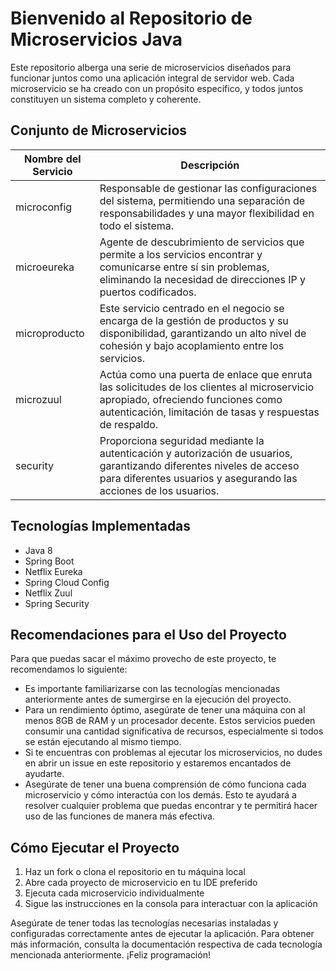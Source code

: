 <h1>Bienvenido al Repositorio de Microservicios Java</h1>
<p>Este repositorio alberga una serie de microservicios diseñados para funcionar juntos como una aplicación integral de servidor web. Cada microservicio se ha creado con un propósito específico, y todos juntos constituyen un sistema completo y coherente.</p>
<h2>Conjunto de Microservicios</h2>
<table>
	<thead>
		<tr>
			<th>Nombre del Servicio</th>
			<th>Descripción</th>
		</tr>
	</thead>
	<tbody>
		<tr>
			<td>microconfig</td>
			<td>Responsable de gestionar las configuraciones del sistema, permitiendo una separación de responsabilidades y una mayor flexibilidad en todo el sistema.</td>
		</tr>
		<tr>
			<td>microeureka</td>
			<td>Agente de descubrimiento de servicios que permite a los servicios encontrar y comunicarse entre sí sin problemas, eliminando la necesidad de direcciones IP y puertos codificados.</td>
		</tr>
		<tr>
			<td>microproducto</td>
			<td>Este servicio centrado en el negocio se encarga de la gestión de productos y su disponibilidad, garantizando un alto nivel de cohesión y bajo acoplamiento entre los servicios.</td>
		</tr>
		<tr>
			<td>microzuul</td>
			<td>Actúa como una puerta de enlace que enruta las solicitudes de los clientes al microservicio apropiado, ofreciendo funciones como autenticación, limitación de tasas y respuestas de respaldo.</td>
		</tr>
		<tr>
			<td>security</td>
			<td>Proporciona seguridad mediante la autenticación y autorización de usuarios, garantizando diferentes niveles de acceso para diferentes usuarios y asegurando las acciones de los usuarios.</td>
		</tr>
	</tbody>
</table>
<h2>Tecnologías Implementadas</h2>
<ul>
	<li>Java 8</li>
	<li>Spring Boot</li>
	<li>Netflix Eureka</li>
	<li>Spring Cloud Config</li>
	<li>Netflix Zuul</li>
	<li>Spring Security</li>
</ul>
<h2>Recomendaciones para el Uso del Proyecto</h2>
<p>Para que puedas sacar el máximo provecho de este proyecto, te recomendamos lo siguiente:</p>
<ul>
	<li>Es importante familiarizarse con las tecnologías mencionadas anteriormente antes de sumergirse en la ejecución del proyecto.</li>
	<li>Para un rendimiento óptimo, asegúrate de tener una máquina con al menos 8GB de RAM y un procesador decente. Estos servicios pueden consumir una cantidad significativa de recursos, especialmente si todos se están ejecutando al mismo tiempo.</li>
	<li>Si te encuentras con problemas al ejecutar los microservicios, no dudes en abrir un issue en este repositorio y estaremos encantados de ayudarte.</li>
	<li>Asegúrate de tener una buena comprensión de cómo funciona cada microservicio y cómo interactúa con los demás. Esto te ayudará a resolver cualquier problema que puedas encontrar y te permitirá hacer uso de las funciones de manera más efectiva.</li>
</ul>
<h2>Cómo Ejecutar el Proyecto</h2>
<ol>
	<li>Haz un fork o clona el repositorio en tu máquina local</li>
	<li>Abre cada proyecto de microservicio en tu IDE preferido</li>
	<li>Ejecuta cada microservicio individualmente</li>
	<li>Sigue las instrucciones en la consola para interactuar con la aplicación</li>
</ol>
<p>Asegúrate de tener todas las tecnologías necesarias instaladas y configuradas correctamente antes de ejecutar la aplicación. Para obtener más información, consulta la documentación respectiva de cada tecnología mencionada anteriormente. ¡Feliz programación!</p>

